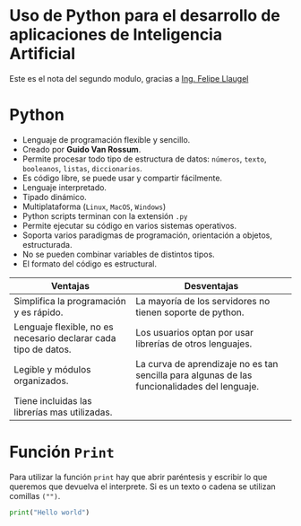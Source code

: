 # Uso de Python para el desarrollo de aplicaciones de Inteligencia Artificial
Este es el nota del segundo modulo, gracias a [Ing. Felipe Llaugel](https://do.linkedin.com/in/felipe-llaugel-b9238634)

# Python
- Lenguaje de programación flexible y sencillo.
- Creado por **Guido Van Rossum**.
- Permite procesar todo tipo de estructura de datos: `números`, `texto`, `booleanos`, `listas`, `diccionarios`.
- Es código libre, se puede usar y compartir fácilmente.
- Lenguaje interpretado.
- Tipado dinámico.
- Multiplataforma (`Linux`, `MacOS`, `Windows`)
- Python scripts terminan con la extensión `.py`
- Permite ejecutar su código en varios sistemas operativos.
- Soporta varios paradigmas de programación, orientación a objetos, estructurada.
- No se pueden combinar variables de distintos tipos.
- El formato del código es estructural.

|Ventajas|Desventajas|
|--------|-----------|
|Simplifica la programación y es rápido.|La mayoría de los servidores no tienen soporte de python.|
|Lenguaje flexible, no es necesario declarar cada tipo de datos.|Los usuarios optan por usar librerías de otros lenguajes.|
|Legible y módulos organizados.| La curva de aprendizaje no es tan sencilla para algunas de las funcionalidades del lenguaje.|
|Tiene incluidas las librerías mas utilizadas.||

# Función `Print`
Para utilizar la función `print` hay que abrir paréntesis y escribir lo que queremos que devuelva el interprete. Si es un texto o cadena se utilizan comillas `("")`.

```python
print("Hello world")
```

